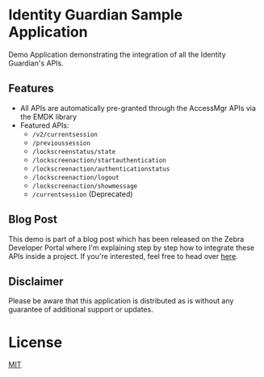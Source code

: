 # Identity Guardian Sample Application

Demo Application demonstrating the integration of all the Identity Guardian's APIs.

## Features

- All APIs are automatically pre-granted through the AccessMgr APIs via the EMDK library
- Featured APIs:
  - `/v2/currentsession`
  - `/previoussession`
  - `/lockscreenstatus/state`
  - `/lockscreenaction/startauthentication`
  - `/lockscreenaction/authenticationstatus`
  - `/lockscreenaction/logout`
  - `/lockscreenaction/showmessage`
  - `/currentsession` (Deprecated)

## Blog Post

This demo is part of a blog post which has been released on the Zebra Developer Portal where I'm explaining step by step how to integrate these APIs inside a project.
If you're interested, feel free to head over [here](https://developer.zebra.com/blog/mastering-identity-guardians-apis).

## Disclaimer

Please be aware that this application is distributed as is without any guarantee of additional support or updates.

# License

[MIT](LICENSE.txt)